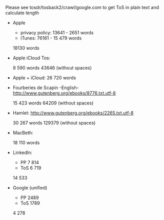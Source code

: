 

Please see tosdr/tosback2/crawl/google.com  to get ToS in plain text and calculate length


- Apple
  -  privacy policy: 13641 - 2651 words
  -  iTunes: 76161 - 15 479 words

    18130 words

- Apple iCloud Tos: 

    8 590 words
    43646 (without spaces)

- Apple + iCloud: 26 720 words

- Fourberies de Scapin -English- 
    http://www.gutenberg.org/ebooks/8776.txt.utf-8

    15 423 words
    64209 (without spaces) 

- Hamlet: 
    http://www.gutenberg.org/ebooks/2265.txt.utf-8

    30 267 words 
    129379 (without spaces)  

 - MacBeth:
    
    18 110 words

 - LinkedIn:
    - PP 7 814
    - ToS 6 719

    14 533

 - Google (unified)
    - PP 2489
    - ToS 1789

    4 278

